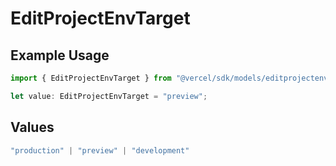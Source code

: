 # EditProjectEnvTarget

## Example Usage

```typescript
import { EditProjectEnvTarget } from "@vercel/sdk/models/editprojectenvop.js";

let value: EditProjectEnvTarget = "preview";
```

## Values

```typescript
"production" | "preview" | "development"
```